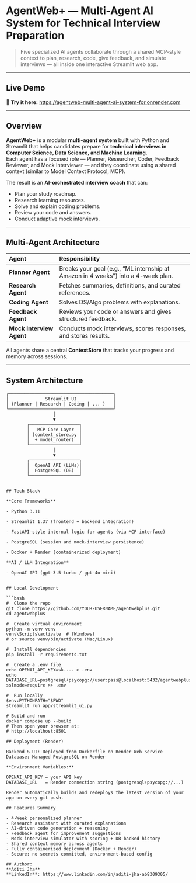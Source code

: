  #  AgentWeb+ — Multi-Agent AI System for Technical Interview Preparation

> Five specialized AI agents collaborate through a shared MCP-style context to plan, research, code, give feedback, and simulate interviews — all inside one interactive Streamlit web app.

---

##  Live Demo
🔗 **Try it here:** https://agentweb-multi-agent-ai-system-for.onrender.com

---

##  Overview
**AgentWeb+** is a modular **multi-agent system** built with Python and Streamlit that helps candidates prepare for **technical interviews in Computer Science, Data Science, and Machine Learning**.  
Each agent has a focused role — Planner, Researcher, Coder, Feedback Reviewer, and Mock Interviewer — and they coordinate using a shared context (similar to Model Context Protocol, MCP).

The result is an **AI-orchestrated interview coach** that can:
- Plan your study roadmap.
- Research learning resources.
- Solve and explain coding problems.
- Review your code and answers.
- Conduct adaptive mock interviews.

---

##  Multi-Agent Architecture

| Agent | Responsibility |
|:--|:--|
|  **Planner Agent** | Breaks your goal (e.g., “ML internship at Amazon in 4 weeks”) into a 4-week plan. |
|  **Research Agent** | Fetches summaries, definitions, and curated references. |
|  **Coding Agent** | Solves DS/Algo problems with explanations. |
|  **Feedback Agent** | Reviews your code or answers and gives structured feedback. |
|  **Mock Interview Agent** | Conducts mock interviews, scores responses, and stores results. |

All agents share a central **ContextStore** that tracks your progress and memory across sessions.

---

##  System Architecture

```text
┌────────────────────────────────────────┐
│              Streamlit UI              │
│ (Planner | Research | Coding | ... )   │
└────────────────────────────────────────┘
                  │
                  ▼
        ┌───────────────────┐
        │   MCP Core Layer  │
        │ (context_store.py │
        │  + model_router)  │
        └───────────────────┘
                  │
                  ▼
        ┌───────────────────┐
        │  OpenAI API (LLMs)│
        │  PostgreSQL (DB)  │
        └───────────────────┘


## Tech Stack

**Core Frameworks**

- Python 3.11

- Streamlit 1.37 (frontend + backend integration)

- FastAPI-style internal logic for agents (via MCP interface)

- PostgreSQL (session and mock-interview persistence)

- Docker + Render (containerized deployment)

**AI / LLM Integration**

- OpenAI API (gpt-3.5-turbo / gpt-4o-mini)


## Local Development

```bash
#  Clone the repo
git clone https://github.com/YOUR-USERNAME/agentwebplus.git
cd agentwebplus

#  Create virtual environment
python -m venv venv
venv\Scripts\activate  # (Windows)
# or source venv/bin/activate (Mac/Linux)

#  Install dependencies
pip install -r requirements.txt

#  Create a .env file
echo OPENAI_API_KEY=sk-... > .env
echo DATABASE_URL=postgresql+psycopg://user:pass@localhost:5432/agentwebplus?sslmode=require >> .env

#  Run locally
$env:PYTHONPATH="$PWD"
streamlit run app/streamlit_ui.py

# Build and run
docker compose up --build
# Then open your browser at:
# http://localhost:8501

## Deployment (Render)

Backend & UI: Deployed from Dockerfile on Render Web Service
Database: Managed PostgreSQL on Render

**Environment Variables:**

OPENAI_API_KEY = your API key
DATABASE_URL   = Render connection string (postgresql+psycopg://...)

Render automatically builds and redeploys the latest version of your app on every git push.

## Features Summary

- 4-Week personalized planner
- Research assistant with curated explanations
- AI-driven code generation + reasoning
- Feedback agent for improvement suggestions
- Mock interview simulator with scoring + DB-backed history
- Shared context memory across agents
- Fully containerized deployment (Docker + Render)
- Secure: no secrets committed, environment-based config

## Author:
**Aditi Jha**
**LinkedIn**: https://www.linkedin.com/in/aditi-jha-ab8309305/

